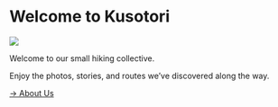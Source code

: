 # Welcome to Kusotori

![](img/R0006573.JPG)

Welcome to our small hiking collective.

Enjoy the photos, stories, and routes we’ve discovered along the way.

[→ About Us](about.html)
